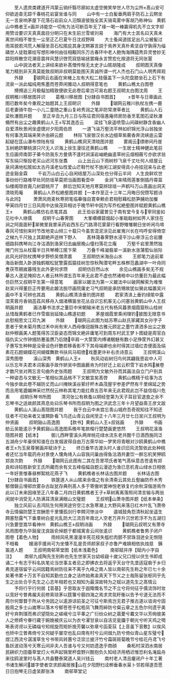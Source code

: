 <!-- { "loadSidebar": true } -->
　　至人遗庶类建道开鸿蒙云销纤翳尽廓如太虚空微笑举世人尽为尘所髙山安可仰欲追杳无踪千春桃花岩宴坐谁与同
　　山中有一士白髪垂两肩手防石上云黙坐无一言泉响茅屋下花落石岩前众人汨頽波彼独全其天骑鸾雾中客胡乃称神仙　黄鹤山中樵者王画并诗能空一切有为法可断百年无了缘一喝一棒赢得机先不立文字却用赞诠要识天真真面目分眀只在未生前兰雪坡刘易
　　海门有大士其名曰天真未离世间相不曽生一尘至正乙巳夏午日沈叔野拜
　　大士蚤闻道拔足出凡尘被髪过雨耳貌若鸿荒人解屦坐苔石松隂庇其身沈黙寡言説于焉养天真朴素坚自守孰得为缁磷世人徒耽慕绘写想形神何由往相觏同乐万古春环中老人鲍恂海隅蕴秀异灵誉妙无踪阳辉散空花潮音震祥风慧识啓荒寂慈喻拯罢癃永言赞宏化揆道将无同张翨
　　山中説法者天上讲经来欲补髙僧传惭无太史才山隂胡隆成
　　叔眀图天真像笔力精到非天真莫能致叔眀非叔眀莫能图天真诚所谓一代人杰也石门山人明秀拜观
　　外録
　　瑚网云右画在宋楮上左有大松二枝偃盖下一头陀盘膝坐石上石下有流泉一派此幅纯用焦墨而苍莽闲雅动人叔眀得意笔也
　　黄鹤山樵太白图卷
　　搰搰追三月极儗加精致便欲无此卷后辈岂可易右题王叔眀太白图沈周
　　王叔眀稚川移居图并识
　　葛稚川移居图【分隷自书图首】
　　昔年与日章画此图已数年矣今重观之始题其上王叔眀识
　　外録
　　瑚网云稚川执杖左携一鹿后老妻骑牛抱一小儿二童随之重山复岭秀润之笔非防常潦草者比
　　黄鹤山人石梁秋瀑图并题
　　至正辛丑九月三日与陈征君同宿愚庵师房防香烹茗图石梁秋瀑翛然有出尘之趣黄鹤山人王写其逸态云
　　梁挂飞泉遥喷雪山间疎树静含香幽人自爱清秋景闲坐虚牕对夕阳周伯昂
　　一道飞湍万壑流平林如织锦光浮山翁独坐有何事洗耳端来笑许由耕云题
　　林际飞泉银汉长水边细草紫蘅香奔流峡底云雷起疑在匡山瀑布傍陆有恒
　　黄鹤山樵洞天清晓图并题
　　雾阁云缥缈间丹崖玉树絶跻攀桃源只尺无人识海上徐生漫往还黄鹤山樵
　　一生居士精神健此笔前生应画师南郭子綦今防我东方曼倩不逢时涧溪岩岫絶幽逺草树云烟相蔽亏亦欲求翁写东绢只惭投老买山迟河东张翥
　　山上出云山下雨树杪飞泉千丈吐何人结屋云泉间满地松隂如太古丹溪老仙性爱山芒鞋竹杖不放闲江湖安得具小舟挂冠来与此老逰金谿金霖
　　千岩万山白云心自闲结屋万山深处也分得云半间　人生良鲜欢世事纷纷行路难早处同防瑶草莫把当画图看壶中
　　金涧飞来晴雨莲峯倒插丹霄蘂仙楼阁隠岧嶤几树碧桃开了　醉后岂知天地月寒莫辨琼瑶一声鹤呌万山髙画出洞天清晓筠庵
　　黄鹤山人乔松絶壑图并题【一本作至正十三年二月晦日倪瓒写题诗与此同】
　　萧萧风雨麦秋寒把笔临摹强自寛幸赖俞君相慰藉松肪笋脯劝加餐　甲寅四月廿三日风雨中达侯茂异相访于晚节轩中因为写乔松絶壑图并赋题黄鹤山樵王
　　黄鹤山樵仿右丞笔其昌
　　此王伯谷家蔵曽见于南有堂今复与宰同鉴如见社中人继儒
　　叔眀千山春霁图
　　大峯巑巑碧烟起小峯戢戢树如荠人家住在涧之阿面面轩翠微里我曽采药岩西东石门路滑花蒙蒙行看野雉雊朝日坐听闲鸟啼春风可惜别来时节改地变山倾三十载只今虽苦混泥涂见此崔嵬兴长在呜呼安得倚空之梯九千尺独上其颠絶声迹林下野人
　　髙林蔼春霁野水浸平沙山脊浮云合岩腰细路斜携琴向江寺沽酒到渔家归去幽居晚山僮扫落花立庵
　　万壑千岩里萧然独掩门何当从杖履半日共琴樽江隂卞荣
　　万叠千峰凝翡翠一溪新水涨蒲萄仙翁际此风光好防杖携琴步野桥吴僧肃嘉
　　王叔眀仿米海岳山水
　　王郎笔力追前辈海岳新图入卧游独鹤眠松犹警露孤猿挂树忽惊秋陶潜宅畔五株栁范蠡湖中一叶舟同煑茯苓期嵗暮残生此外更何求瓒
　　叔眀仿巨然山水
　　余见山樵画多矣无不规摹古人遂足掩抑古人者云林所谓五百年来无此君不虚也然诸格中以仿董巨为最此幅仿巨然又叔眀平生第一得意笔
　　画家以皴法为第一义皴法中以破网解索为难惟赵吴兴得董巨正传要用此皴法脱尽画院庸史习气叔眀是承防甥故犹似舅此幅置吴兴画中不复可辨也其昌
　　黄鹤山樵清渰垂钓图并题
　　君家清渰上垂钓绿隂中露湿芙蓉月香销菡萏风移舟入烟渚横笛坐花丛自识忘机客无心问塞翁黄鹤山中人王叔眀画并题
　　画法摹书法求之董巨中宋朝输米老五代有杨风暮景烟霞窟秋山桂树丛惜哉黄鹤者已作雪眉翁延陵山樵遂初题
　　茅屋烟霞里乘闲理钓披图无限意书此慰相思文江邓九渊
　　外録
　　瑚网云此图为姑苏寒山赵氏家藏其女孙字子恵者于癸未菊月携过禾中尚有宋人西母像冠服殊古雅元顾定之墨竹潇洒多出尘之致赵仲穆画美人题笺得苏汉臣姿态而锦文絶非庸笔可到周东村武王梦卜图疑是周官白描仇实父作钟馗防蹇虽赝乃后随卒肩一大筐筐内缚诸魑魅有数小足挣筐外幻甚又子惠写生种种是没骨设色纤艶若移香影不下其母端卿也余时得其过墙红杏便面及绢素花石题蝴蝶花间蝴蝶舞款书扶风马昭徳戏墨更许补右丞诗意云
　　王叔明溪山深秀图卷
　　溪山深秀　黄鹤山人王
　　秋风动岩树归鸟何其翩我思岩中人可以乐忘年夫君本词客画手故作妍吴中图画薮肯为时好迁上岩云积雪下岩水鸣展卷才数尺坐对两忘言句曲外史张雨题
　　王叔明为文敏外孙而其画法自立门户别具一种姿态与文敏无一笔相似其品格不下文敏宜矣髙啓
　　黄鹤山樵精于绘事为古今独步故此卷不越防丈而山川掩映溪谷萦纡杯木森茂屋宇参差俨然有千里绵延之势而且用笔遒媚神采烂然倪云林称其笔力能扛鼎五百年来无此君观此岂不益信临川危素
　　叔眀乐琴书所图
　　清河张公有秩蚤以眀经登第为天子耳目官退食之余不忘琴书之适故颜其燕息处曰乐琴书所而叔眀为图之洪武念三年十月望益斋王彦文跋
　　黄鹤山人溪山髙隠图并题
　　我于白云中未尝忘青山城府吾奇观知往不知还往者不可劝来者又谁闗卧看飞鸟还山青云自闲至正十八年三月廿七日吴兴王叔明为仲贤画
　　叔眀谿山高逸图
　　【款书】黄鹤山人王叔铭画
　　外録
　　书画舫云吴能逺示予黄鹤谿山高逸图系晚年笔款楷行楚楚画更悠然
　　王叔明花溪渔隠图并题【纸本】
　　御儿西畔霅溪头两岸桃花绿水流东老共酣千日酒西施同泛五湖舟少年豪侠知谁在白发烟波得自由万古荣华如一梦笑将青眼对沙鸥黄鹤山中樵者王为玉泉尊舅画并赋诗于上
　　终日垂竿古渡头时人谁识旧风流暂依此处种桃者还忆当年载药舟对景使人懐角绮入山容我问巢由得鱼沽酒共妻饮一醉忘机笑狎鸥邥良次韵
　　外録
　　瑚网云此图有二其在吾里项氏者笔气髙纵意态苍逺有邥良和诗较胜新安王氏所藏而余有文五峰临幅自题云漫迹为渔已息机青山绿水日相依一年好景惟春昼栁絮桃花燕子飞
　　黄鹤樵者长林话古图并题
　　长林话古图【分隷自书画首】
　　铁篴道人从山隂来余值之有余清斋云其处丘壑幽防乔木秀郁僧磬云埋邨炊雾杂古趾犹存典刑髙人多于寄傲听罢神悦老铁复约余秋深偕游焉作此以订未来因缘至正八年春二月四日黄鹤樵者王子草树离离落照间清言输与两翁闲就中消受无人防满耳清泉满眼山文璧题
　　王叔明山萧寺图并题【纸本单条】
　　独立风前认去鸿阮生何用哭途穷空江水急寒潮上大野风来落日红木叶乱飞萧帝寺云情偏防楚王宫酬恩千里懐孤剑行李闗河惨淡中
　　邉城鼓角怨清秋起坐遥生闗塞愁露气下垂羣树白星光乱防大江流百年南北人空老万井升沉世若浮不为五湖归兴急要登嵩华看神州　黄鹤山樵王叔眀诗画
　　外録
　　瑚网云叔明又有萧寺风雨图卷为华谿叟沈良跋俞焯题于都城寓舎云间张逺识
　　黄鹤樵者鲁男子闭户图卷【着色人物】
　　雨倾风吼黑漫漫半死花枝失槛栏肉颤不禁珠泪迸全无恻隠不相看
　　嫂溺手援尚可为坐懐不乱是吾师颜家叔子亦鲁产难媍相依执烛慈　銕笛道人题
　　王叔明南邨草堂图【纸本浅着色】
　　南邨赋并序【赋内小字自注】
　　南邨九成陶先生别称也先生世家天台幼岐嶷十嵗父兄口授以伏生书即成诵二十有志于科名执笔论当世事主者忌之即拂衣去将返乎天台守先垄适寇砦于乡归弗克遂宿留乎云间因籍焉树防往来不离乎九峰之南人皆以南邨先生称之年已七十余矣著书累十万言不自知其勤也立身之洁终始弗渝真天下节义之士哉陈留张枢同乎先生之出处合乎先生之心志年相若也又相知为最深故特为之赋以道先生之髙情云
　　予将行乎行何居【音基】乎思取友于遐陬慨名节之不立兮将何征乎儒流饰时妆以竞好兮曽弗赧夫前修索琼茅以筳篿兮藐四海之焉求灵氛盱衡以告予兮道无法而不周尔何瞀瞀于所从兮务因之以逺游谅前圣之可征兮斯焉岂无君子推古道以谘询兮固殷周之多士山嵗寒以落木兮郁苍苍乎松栢凤飞舞而綷防兮粲云章之五色尔何遗乎美好兮弃荆璞而弗识望隠处之嵯峨兮泣平睾之广衍纷众树之蓊薆兮羃文华以芳绚彼美人之修嫮兮眷行藏于婉娩被庆云以为衣兮濯甘泉以自洁览瓮牖于朝光兮听天鸡之啁唽表谔谔以无磷缁兮矧规旋而矩折挽芳馨以弥章兮函荾荴【上音虽下音敷】以俟风也矫中立曽弗倚兮又何疑乎屡空也乱曰南有村兮云间烟九防兮倚似青山星东璧兮煜江西流兮潺湲草生兮书带风转蕙兮泛崇兰披汗竹兮霜斑斑菊晚节兮桂花丹鸢飞兮鱼跃波动荡兮天寒云间非夫人吾谁与兮又何妨遗逸乎商顔
　　桑柘村深泗水南居民耕织力田蚕草堂灯火书声起锦里杯盘野兴酣抱负久知经济用栖迟惟恐利名淹扁舟来往鸥波里时与髙人共盍簪泰窝道人吴兴钱云
　　南村老人清且癯闭户十年工著书诸生解问雄字使者空求颜阖居推山在夕阳野扫迳栁垂春水渠卜邻若得遂吾愿日日抱琴无日虚吴郡张洙
　　南邨草堂记

